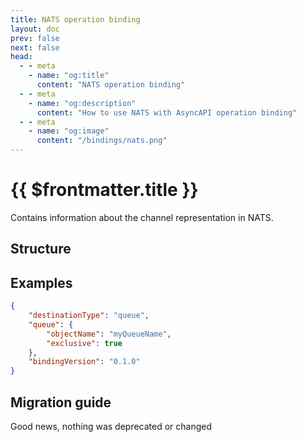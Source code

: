 ```yaml
---
title: NATS operation binding
layout: doc
prev: false
next: false
head:
  - - meta
    - name: "og:title"
      content: "NATS operation binding"
  - - meta
    - name: "og:description"
      content: "How to use NATS with AsyncAPI operation binding"
  - - meta
    - name: "og:image"
      content: "/bindings/nats.png"
---
```


# {{ $frontmatter.title }}

Contains information about the channel representation in NATS.

## Structure

<Json url="https://raw.githubusercontent.com/asyncapi/spec-json-schemas/master/bindings/nats/0.1.0/operation.json"/>

## Examples

```json
{
    "destinationType": "queue",
    "queue": {
        "objectName": "myQueueName",
        "exclusive": true
    },
    "bindingVersion": "0.1.0"
}
```

## Migration guide

Good news, nothing was deprecated or changed